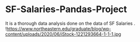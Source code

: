 # SF-Salaries-Pandas-Project
It is a thorough data analysis done on the data of SF Salaries .
!https://www.northeastern.edu/graduate/blog/wp-content/uploads/2020/06/iStock-1221293664-1-1-1.jpg
